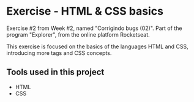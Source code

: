 # Exercise - HTML & CSS basics

Exercise #2 from Week #2, named "Corrigindo bugs (02)". Part of the program "Explorer", from the online platform Rocketseat.

This exercise is focused on the basics of the languages HTML and CSS, introducing more tags and CSS concepts.


## Tools used in this project

- HTML
- CSS
